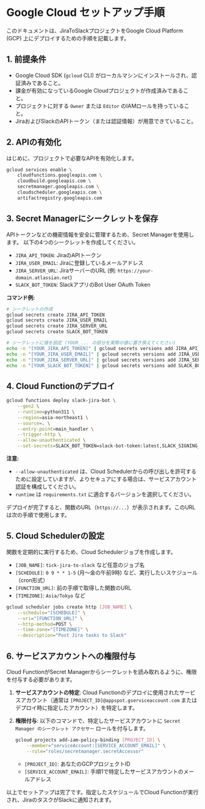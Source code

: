 # Google Cloud セットアップ手順

このドキュメントは、JiraToSlackプロジェクトをGoogle Cloud Platform (GCP) 上にデプロイするための手順を記載します。

## 1. 前提条件

- Google Cloud SDK (`gcloud` CLI) がローカルマシンにインストールされ、認証済みであること。
- 課金が有効になっているGoogle Cloudプロジェクトが作成済みであること。
- プロジェクトに対する `Owner` または `Editor` のIAMロールを持っていること。
- JiraおよびSlackのAPIトークン（または認証情報）が用意できていること。

## 2. APIの有効化

はじめに、プロジェクトで必要なAPIを有効化します。

```bash
gcloud services enable \
    cloudfunctions.googleapis.com \
    cloudbuild.googleapis.com \
    secretmanager.googleapis.com \
    cloudscheduler.googleapis.com \
    artifactregistry.googleapis.com
```

## 3. Secret Managerにシークレットを保存

APIトークンなどの機密情報を安全に管理するため、Secret Managerを使用します。
以下の4つのシークレットを作成してください。

- `JIRA_API_TOKEN`: JiraのAPIトークン
- `JIRA_USER_EMAIL`: Jiraに登録しているメールアドレス
- `JIRA_SERVER_URL`: JiraサーバーのURL (例: `https://your-domain.atlassian.net`)
- `SLACK_BOT_TOKEN`: SlackアプリのBot User OAuth Token

**コマンド例:**

```bash
# シークレットの作成
gcloud secrets create JIRA_API_TOKEN
gcloud secrets create JIRA_USER_EMAIL
gcloud secrets create JIRA_SERVER_URL
gcloud secrets create SLACK_BOT_TOKEN

# シークレットに値を設定 (YOUR_... の部分を実際の値に置き換えてください)
echo -n "[YOUR_JIRA_API_TOKEN]" | gcloud secrets versions add JIRA_API_TOKEN --data-file=-
echo -n "[YOUR_JIRA_USER_EMAIL]" | gcloud secrets versions add JIRA_USER_EMAIL --data-file=-
echo -n "[YOUR_JIRA_SERVER_URL]" | gcloud secrets versions add JIRA_SERVER_URL --data-file=-
echo -n "[YOUR_SLACK_BOT_TOKEN]" | gcloud secrets versions add SLACK_BOT_TOKEN --data-file=-
```

## 4. Cloud Functionのデプロイ


```bash
gcloud functions deploy slack-jira-bot \
    --gen2 \
    --runtime=python311 \
    --region=asia-northeast1 \
    --source=. \
    --entry-point=main_handler \
    --trigger-http \
    --allow-unauthenticated \
    --set-secrets=SLACK_BOT_TOKEN=slack-bot-token:latest,SLACK_SIGNING_SECRET=slack-signing-secret:latest,GEMINI_API_KEY=gemini-api-key:latest,JIRA_DOMAIN=jira-domain:latest,JIRA_EMAIL=jira-email:latest,JIRA_API_TOKEN=jira-api-token:latest
```

**注意:**
- `--allow-unauthenticated` は、Cloud Schedulerからの呼び出しを許可するために設定していますが、よりセキュアにする場合は、サービスアカウント認証を構成してください。
- `runtime` は `requirements.txt` に適合するバージョンを選択してください。

デプロイが完了すると、関数のURL（`https://...`）が表示されます。このURLは次の手順で使用します。

## 5. Cloud Schedulerの設定

関数を定期的に実行するため、Cloud Schedulerジョブを作成します。

- `[JOB_NAME]`: `tick-jira-to-slack` など任意のジョブ名
- `[SCHEDULE]`: `0 9 * * 1-5` (月〜金の午前9時) など、実行したいスケジュール（cron形式）
- `[FUNCTION_URL]`: 前の手順で取得した関数のURL
- `[TIMEZONE]`: `Asia/Tokyo` など

```bash
gcloud scheduler jobs create http [JOB_NAME] \
    --schedule="[SCHEDULE]" \
    --uri="[FUNCTION_URL]" \
    --http-method=POST \
    --time-zone="[TIMEZONE]" \
    --description="Post Jira tasks to Slack"
```

## 6. サービスアカウントへの権限付与

Cloud FunctionがSecret Managerからシークレットを読み取れるように、権限を付与する必要があります。

1.  **サービスアカウントの特定**:
    Cloud Functionのデプロイに使用されたサービスアカウント（通常は `[PROJECT_ID]@appspot.gserviceaccount.com` またはデプロイ時に指定したアカウント）を特定します。

2.  **権限付与**:
    以下のコマンドで、特定したサービスアカウントに `Secret Manager のシークレット アクセサー` ロールを付与します。

    ```bash
    gcloud projects add-iam-policy-binding [PROJECT_ID] \
        --member="serviceAccount:[SERVICE_ACCOUNT_EMAIL]" \
        --role="roles/secretmanager.secretAccessor"
    ```

    - `[PROJECT_ID]`: あなたのGCPプロジェクトID
    - `[SERVICE_ACCOUNT_EMAIL]`: 手順1で特定したサービスアカウントのメールアドレス

以上でセットアップは完了です。指定したスケジュールでCloud Functionが実行され、JiraのタスクがSlackに通知されます。

